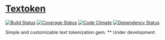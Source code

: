 # [Textoken](//github.com/manorie/textoken)

[![Build Status](http://img.shields.io/travis/manorie/textoken.svg?branch=development&style=flat)](https://travis-ci.org/manorie/textoken.svg?branch=development)
[![Coverage Status](http://img.shields.io/coveralls/manorie/textoken.svg?style=flat)](https://coveralls.io/r/manorie/textoken)
[![Code Climate](http://img.shields.io/codeclimate/github/manorie/textoken.svg?style=flat)](https://codeclimate.com/github/manorie/textoken)
[![Dependency Status](http://img.shields.io/gemnasium/manorie/textoken.svg?style=flat)](https://gemnasium.com/manorie/textoken)

Simple and customizable text tokenization gem.
** Under development.
